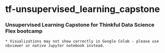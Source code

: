 # tf-unsupervised_learning_capstone

### Unsupervised Learning Capstone for Thinkful Data Science Flex bootcamp

	* Visualizations may not show correctly in Google Colab - please use nbviewer or native Jupyter notebook instead.
